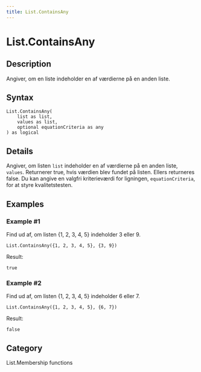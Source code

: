 ```yaml
---
title: List.ContainsAny
---
```


# List.ContainsAny


## Description

Angiver, om en liste indeholder en af værdierne på en anden liste.


## Syntax

```powerquery
List.ContainsAny(
    list as list,
    values as list,
    optional equationCriteria as any
) as logical
```


## Details

Angiver, om listen <code>list</code> indeholder en af værdierne på en anden liste, <code>values</code>.        Returnerer true, hvis værdien blev fundet på listen. Ellers returneres false. Du kan angive en valgfri kriterieværdi for ligningen, <code>equationCriteria</code>, for at styre kvalitetstesten. 


## Examples

### Example #1 
Find ud af, om listen \{1, 2, 3, 4, 5} indeholder 3 eller 9.
```powerquery
List.ContainsAny({1, 2, 3, 4, 5}, {3, 9})
```

Result: 
```powerquery
true
```


### Example #2 
Find ud af, om listen \{1, 2, 3, 4, 5} indeholder 6 eller 7.
```powerquery
List.ContainsAny({1, 2, 3, 4, 5}, {6, 7})
```

Result: 
```powerquery
false
```




## Category
List.Membership functions
